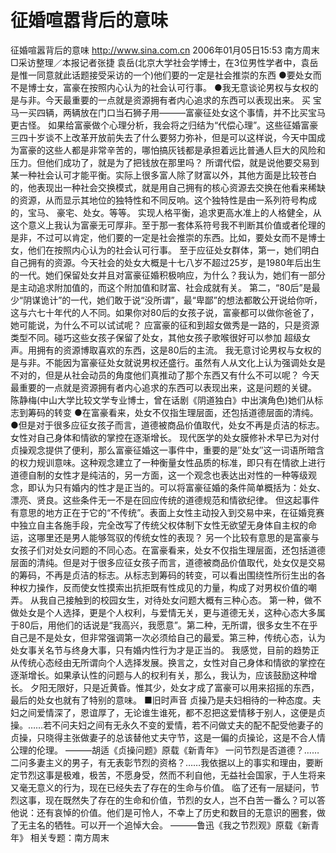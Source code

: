 # 征婚喧嚣背后的意味

征婚喧嚣背后的意味
http://www.sina.com.cn 2006年01月05日15:53 南方周末
□采访整理／本报记者张捷
袁岳(北京大学社会学博士，在3位男性学者中，袁岳是惟一同意就此话题接受采访的一个)他们要的一定是社会推崇的东西
●要处女而不是博士女，富豪在按照内心认为的社会认可行事。
●我无意谈论男权与女权的是与非。今天最重要的一点就是资源拥有者内心追求的东西可以表现出来。
买
宝马一买四辆，两辆放在门口当石狮子用———富豪征处女这个事情，并不比买宝马更古怪。
如果给富豪做个心理分析，我会将之归结为“代偿心理”。这些征婚富豪三四十岁谈不上改革开放前失去了什么要努力弥补，但是可以这样说，今天中国成为富豪的这些人都是非常辛苦的，哪怕搞灰钱都是承担着远比普通人巨大的风险和压力。但他们成功了，就是为了把钱放在那里吗？
所谓代偿，就是说他要交易到某一种社会认可才能平衡。实际上很多富人除了财富以外，其他方面是比较苍白的，他表现出一种社会交换模式，就是用自己拥有的核心资源去交换在他看来稀缺的资源，从而显示其地位的独特性和不同反响。这个独特性是由一系列符号构成的，宝马、
豪宅、处女。等等。
实现人格平衡，追求更高水准上的人格健全，从这个意义上我认为富豪无可厚非。至于那一套体系符号我不判断其价值或者伦理的是非，不过可以肯定，他们要的一定是社会推崇的东西。比如，要处女而不是博士女，他们在按照内心认为的社会认可行事。
至于应征处女群体，第一，她们明白自己拥有的资源。今天社会的处女大概是十七八岁不超过25岁，是1980年后出生的一代。她们保留处女并且对富豪征婚积极响应，为什么？我认为，她们有一部分是主动追求附加值的，而这个附加值和财富、社会成就有关。
第二，“80后”是最少“阴谋诡计”的一代，她们敢于说“没所谓”，最“卑鄙”的想法都敢公开说给你听，这与六七十年代的人不同。如果你对80后的女孩子说，富豪都可以做你爸爸了，她可能说，为什么不可以试试呢？
应富豪的征和到超女做秀是一路的，只是资源类型不同。碰巧这些女孩子保留了处女，其他女孩子歌喉很好可以参加
超级女声。用拥有的资源博取喜欢的东西，这是80后的主流。
我无意讨论男权与女权的是与非。不能因为富豪征处女就说男权还盛行。虽然有人从文化上认为强调处女是不对的，但是从社会动员的角度他们真推动了那个东西又有什么不可以呢？
今天最重要的一点就是资源拥有者内心追求的东西可以表现出来，这是问题的关键。
陈静梅(中山大学比较文学专业博士，曾在话剧《阴道独白》中出演角色)她们从标志到筹码的转变
●在富豪看来，处女不仅指生理层面，还包括道德层面的清纯。
●但是对于很多应征女孩子而言，道德被商品价值取代，处女不再是贞洁的标志。女性对自己身体和情欲的掌控在逐渐增长。
现代医学的处女膜修补术早已为对付贞操观念提供了便利，那么富豪征婚这一事件中，重要的是″处女″这一词语所暗含的权力规训意味。这种观念建立了一种衡量女性品质的标准，即只有在情欲上进行道德自制的女性才是纯洁的，另一方面，这一个观念也表达出对性的一种等级观念，即认为只有婚内的性才是正当的。可以将富豪征婚的条件简单概括为：处女、漂亮、贤良。这些条件无一不是在回应传统的道德规范和情欲纪律。
但这起事件有意思的地方正在于它的“不传统”。表面上女性主动投入到交易中来，在征婚竞赛中独立自主各施手段，完全改写了传统父权体制下女性无欲望无身体自主权的命运，这哪里还是男人能够驾驭的传统女性的表现？
另一个比较有意思的是富豪与女孩子们对处女问题的不同心态。在富豪看来，处女不仅指生理层面，还包括道德层面的清纯。但是对于很多应征女孩子而言，道德被商品价值取代，处女仅是交易的筹码，不再是贞洁的标志。从标志到筹码的转变，可以看出围绕性所衍生出的各种权力操作，反而使女性摸索出抗拒既有性成见的力量，构成了对男权价值的嘲弄。
从我自己接触到的校园女生，对待处女问题大概有三种心态。
第一种，做不做处女是个人选择，更是个人权利，与爱情无关，更与道德无关，这种心态大多属于80后，用他们的话说是“我高兴，我愿意”。第二种，无所谓，很多女生不在乎自己是不是处女，但非常强调第一次必须给自己的最爱。第三种，传统心态，认为处女事关名节与终身大事，只有婚内性行为才是正当的。
我感觉，目前的趋势正从传统心态经由无所谓向个人选择发展。换言之，女性对自己身体和情欲的掌控在逐渐增长。如果承认性的问题与人的权利有关，那么，我认为，应该鼓励这种增长。
夕阳无限好，只是近黄昏。惟其少，处女才成了富豪可以用来招摇的东西，最后的处女也就有了特别的意味。
■旧时声音
贞操乃是夫妇相待的一种态度。夫妇之间爱情深了，恩谊厚了，无论谁生谁死，都不忍把这爱情移于别人，这便是贞操。……若不问夫妇之间有无永久不变的爱情，若不问做丈夫的配不配受他妻子的贞操，只晓得主张做妻子的总该替他丈夫守节，这是一偏的贞操论，这是不合人情公理的伦理。
———胡适《贞操问题》原载《新青年》
一问节烈是否道德？……二问多妻主义的男子，有无表彰节烈的资格？……我依据以上的事实和理由，要断定节烈这事是极难，极苦，不愿身受，然而不利自他，无益社会国家，于人生将来又毫无意义的行为，现在已经失去了存在的生命与价值。
临了还有一层疑问，节烈这事，现在既然失了存在的生命和价值，节烈的女人，岂不白苦一番么？可以答他说：还有哀悼的价值。他们是可怜人，不幸上了历史和数目的无意识的圈套，做了无主名的牺牲。可以开一个追悼大会。
———鲁迅《我之节烈观》原载《新青年》
相关专题：南方周末 


